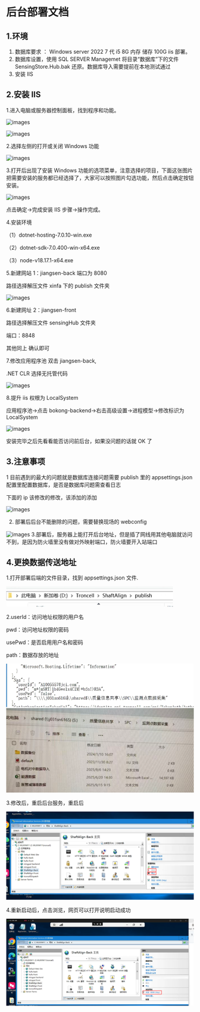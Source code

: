 # 后台部署文档

## 1.环境

1. 数据库要求 ： Windows server 2022 7 代 i5 8G 内存 储存 100G iis 部署。
2. 数据库设置，使用 SQL SERVER Managemet 将目录“数据库”下的文件 SensingStore.Hub.bak 还原。数据库导入需要提前在本地测试通过
3. 安装 IIS

## 2.安装 IIS

1.进入电脑或服务器控制面板，找到程序和功能。

![images](https://sensingstore.oss-cn-shanghai.aliyuncs.com/Troncell/Knowledge/Docs/Centering/images/back/1.png)

![images](https://sensingstore.oss-cn-shanghai.aliyuncs.com/Troncell/Knowledge/Docs/Centering/images/back/2.png)

2.选择左侧的打开或关闭 Windows 功能

![images](https://sensingstore.oss-cn-shanghai.aliyuncs.com/Troncell/Knowledge/Docs/Centering/images/back/3.png)

3.打开后出现了安装 Windows 功能的选项菜单，注意选择的项目，下面这张图片把需要安装的服务都已经选择了，大家可以按照图片勾选功能，然后点击确定按钮安装。

![images](https://sensingstore.oss-cn-shanghai.aliyuncs.com/Troncell/Knowledge/Docs/Centering/images/back/4.png)

点击确定->完成安装 IIS 步骤->操作完成。

4.安装环境

（1）dotnet-hosting-7.0.10-win.exe

（2）dotnet-sdk-7.0.400-win-x64.exe

（3）node-v18.17.1-x64.exe

5.新建网站 1：jiangsen-back 端口为 8080

路径选择解压文件 xinfa 下的 publish 文件夹

![images](https://sensingstore.oss-cn-shanghai.aliyuncs.com/Troncell/Knowledge/Docs/Centering/images/back/5.png)

6.新建网址 2：jiangsen-front

路径选择解压文件 sensingHub 文件夹

端口：8848

其他同上 确认即可

7.修改应用程序池 双击 jiangsen-back,

.NET CLR 选择无托管代码

![images](https://sensingstore.oss-cn-shanghai.aliyuncs.com/Troncell/Knowledge/Docs/Centering/images/back/6.png)

8.提升 iis 权根为 LocalSystem

应用程序池->点击 bokong-backend->右击高级设置->进程模型->修改标识为 LocalSystem

![images](https://sensingstore.oss-cn-shanghai.aliyuncs.com/Troncell/Knowledge/Docs/Centering/images/back/7.png)

安装完毕之后先看看能否访问前后台，如果没问题的话就 OK 了

## 3.注意事项

1 目前遇到的最大的问题就是数据库连接问题需要 publish 里的 appsettings.json 配置里配置数据库，是否是数据库问题需查看日志

下面的 ip 该修改的修改，该添加的添加

![images](https://sensingstore.oss-cn-shanghai.aliyuncs.com/Troncell/Knowledge/Docs/Centering/images/back/8.png)

2. 部署后后台不能删除的问题，需要替换现场的 webconfig

![images](https://sensingstore.oss-cn-shanghai.aliyuncs.com/Troncell/Knowledge/Docs/Centering/images/back/9.png) 3.部署后，服务器上能打开后台地址，但是插了网线用其他电脑就访问不到，是因为防火墙里没有做对外映射端口，防火墙要开入站端口

## 4.更换数据传送地址

1.打开部署后端的文件目录，找到 appsettings.json 文件.

![1758778331693](image/后台部署文档/1758778331693.png)

2.userId：访问地址权限的用户名

pwd：访问地址权限的密码

usePwd：是否启用用户名和密码

path：数据存放的地址

![1758778358579](image/后台部署文档/1758778358579.png)![1758778459623](image/后台部署文档/1758778459623.png)

3.修改后，重启后台服务，重启后

![1758778500402](image/后台部署文档/1758778500402.png)

4.重新启动后，点击浏览，网页可以打开说明启动成功

![1758778512359](image/后台部署文档/1758778512359.png)

